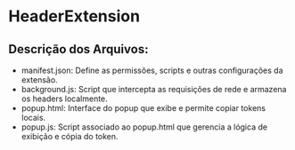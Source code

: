 # HeaderExtension

## Descrição dos Arquivos:

- manifest.json: Define as permissões, scripts e outras configurações da extensão.
- background.js: Script que intercepta as requisições de rede e armazena os headers localmente.
- popup.html: Interface do popup que exibe e permite copiar tokens locais.
- popup.js: Script associado ao popup.html que gerencia a lógica de exibição e cópia do token.
